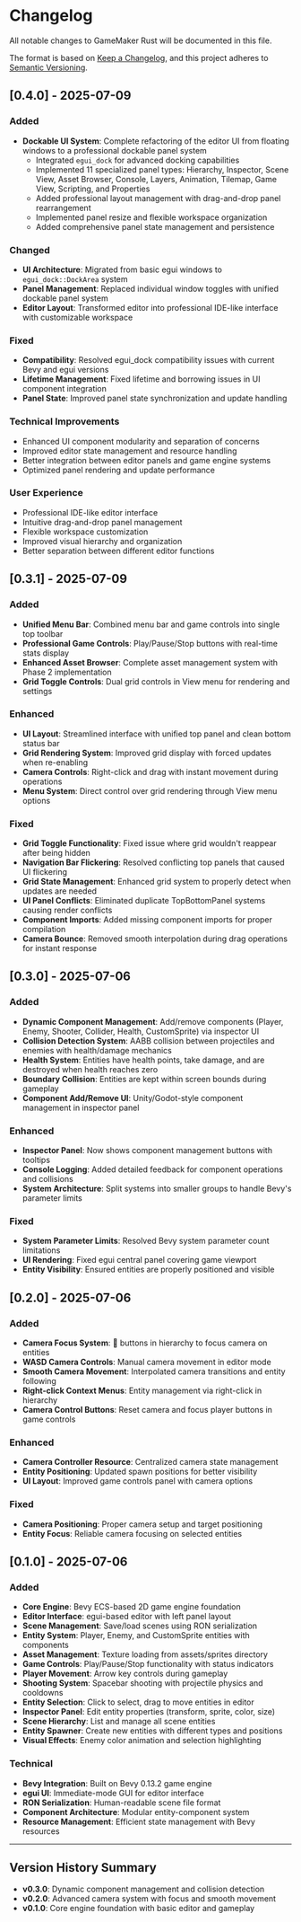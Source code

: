 # Changelog

All notable changes to GameMaker Rust will be documented in this file.

The format is based on [Keep a Changelog](https://keepachangelog.com/en/1.0.0/),
and this project adheres to [Semantic Versioning](https://semver.org/spec/v2.0.0.html).

## [0.4.0] - 2025-07-09

### Added
- **Dockable UI System**: Complete refactoring of the editor UI from floating windows to a professional dockable panel system
  - Integrated `egui_dock` for advanced docking capabilities
  - Implemented 11 specialized panel types: Hierarchy, Inspector, Scene View, Asset Browser, Console, Layers, Animation, Tilemap, Game View, Scripting, and Properties
  - Added professional layout management with drag-and-drop panel rearrangement
  - Implemented panel resize and flexible workspace organization
  - Added comprehensive panel state management and persistence

### Changed
- **UI Architecture**: Migrated from basic egui windows to `egui_dock::DockArea` system
- **Panel Management**: Replaced individual window toggles with unified dockable panel system
- **Editor Layout**: Transformed editor into professional IDE-like interface with customizable workspace

### Fixed
- **Compatibility**: Resolved egui_dock compatibility issues with current Bevy and egui versions
- **Lifetime Management**: Fixed lifetime and borrowing issues in UI component integration
- **Panel State**: Improved panel state synchronization and update handling

### Technical Improvements
- Enhanced UI component modularity and separation of concerns
- Improved editor state management and resource handling
- Better integration between editor panels and game engine systems
- Optimized panel rendering and update performance

### User Experience
- Professional IDE-like editor interface
- Intuitive drag-and-drop panel management
- Flexible workspace customization
- Improved visual hierarchy and organization
- Better separation between different editor functions

## [0.3.1] - 2025-07-09

### Added
- **Unified Menu Bar**: Combined menu bar and game controls into single top toolbar
- **Professional Game Controls**: Play/Pause/Stop buttons with real-time stats display
- **Enhanced Asset Browser**: Complete asset management system with Phase 2 implementation
- **Grid Toggle Controls**: Dual grid controls in View menu for rendering and settings

### Enhanced
- **UI Layout**: Streamlined interface with unified top panel and clean bottom status bar
- **Grid Rendering System**: Improved grid display with forced updates when re-enabling
- **Camera Controls**: Right-click and drag with instant movement during operations
- **Menu System**: Direct control over grid rendering through View menu options

### Fixed
- **Grid Toggle Functionality**: Fixed issue where grid wouldn't reappear after being hidden
- **Navigation Bar Flickering**: Resolved conflicting top panels that caused UI flickering
- **Grid State Management**: Enhanced grid system to properly detect when updates are needed
- **UI Panel Conflicts**: Eliminated duplicate TopBottomPanel systems causing render conflicts
- **Component Imports**: Added missing component imports for proper compilation
- **Camera Bounce**: Removed smooth interpolation during drag operations for instant response

## [0.3.0] - 2025-07-06

### Added
- **Dynamic Component Management**: Add/remove components (Player, Enemy, Shooter, Collider, Health, CustomSprite) via inspector UI
- **Collision Detection System**: AABB collision between projectiles and enemies with health/damage mechanics
- **Health System**: Entities have health points, take damage, and are destroyed when health reaches zero
- **Boundary Collision**: Entities are kept within screen bounds during gameplay
- **Component Add/Remove UI**: Unity/Godot-style component management in inspector panel

### Enhanced
- **Inspector Panel**: Now shows component management buttons with tooltips
- **Console Logging**: Added detailed feedback for component operations and collisions
- **System Architecture**: Split systems into smaller groups to handle Bevy's parameter limits

### Fixed
- **System Parameter Limits**: Resolved Bevy system parameter count limitations
- **UI Rendering**: Fixed egui central panel covering game viewport
- **Entity Visibility**: Ensured entities are properly positioned and visible

## [0.2.0] - 2025-07-06

### Added
- **Camera Focus System**: 🎯 buttons in hierarchy to focus camera on entities
- **WASD Camera Controls**: Manual camera movement in editor mode
- **Smooth Camera Movement**: Interpolated camera transitions and entity following
- **Right-click Context Menus**: Entity management via right-click in hierarchy
- **Camera Control Buttons**: Reset camera and focus player buttons in game controls

### Enhanced
- **Camera Controller Resource**: Centralized camera state management
- **Entity Positioning**: Updated spawn positions for better visibility
- **UI Layout**: Improved game controls panel with camera options

### Fixed
- **Camera Positioning**: Proper camera setup and target positioning
- **Entity Focus**: Reliable camera focusing on selected entities

## [0.1.0] - 2025-07-06

### Added
- **Core Engine**: Bevy ECS-based 2D game engine foundation
- **Editor Interface**: egui-based editor with left panel layout
- **Scene Management**: Save/load scenes using RON serialization
- **Entity System**: Player, Enemy, and CustomSprite entities with components
- **Asset Management**: Texture loading from assets/sprites directory
- **Game Controls**: Play/Pause/Stop functionality with status indicators
- **Player Movement**: Arrow key controls during gameplay
- **Shooting System**: Spacebar shooting with projectile physics and cooldowns
- **Entity Selection**: Click to select, drag to move entities in editor
- **Inspector Panel**: Edit entity properties (transform, sprite, color, size)
- **Scene Hierarchy**: List and manage all scene entities
- **Entity Spawner**: Create new entities with different types and positions
- **Visual Effects**: Enemy color animation and selection highlighting

### Technical
- **Bevy Integration**: Built on Bevy 0.13.2 game engine
- **egui UI**: Immediate-mode GUI for editor interface
- **RON Serialization**: Human-readable scene file format
- **Component Architecture**: Modular entity-component system
- **Resource Management**: Efficient state management with Bevy resources

---

## Version History Summary

- **v0.3.0**: Dynamic component management and collision detection
- **v0.2.0**: Advanced camera system with focus and smooth movement
- **v0.1.0**: Core engine foundation with basic editor and gameplay